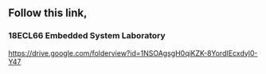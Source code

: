 ## Follow this link, 

### 18ECL66 Embedded System Laboratory 
https://drive.google.com/folderview?id=1NSOAgsgH0qiKZK-8YordIEcxdyl0-Y47

